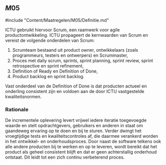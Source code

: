 ## $M05$

#include "Content/Maatregelen/M05/Definitie.md"

ICTU gebruikt hiervoor Scrum, een raamwerk voor agile productontwikkeling. ICTU propageert de kernwaarden van Scrum en vereist de volgende onderdelen van Scrum:

1. Scrumteam bestaand uit product owner, ontwikkelaars (zoals programmeurs, testers en ontwerpers) en Scrummaster,
2. Proces met daily scrum, sprints, sprint planning, sprint review, sprint retrospective en sprint refinement,
3. Definition of Ready en Definition of Done,
4. Product backlog en sprint backlog.

Vast onderdeel van de Definition of Done is dat producten actueel en onderling consistent zijn en voldoen aan de door ICTU vastgestelde kwaliteitsnormen.

### Rationale

De incrementele oplevering levert vrijwel iedere iteratie toegevoegde waarde en stelt opdrachtgevers, gebruikers en anderen in staat om gaandeweg ervaring op te doen en bij te sturen. Verder dwingt het vroegtijdige tests en kwaliteitscontroles af, die daarmee verankerd worden in het ontwikkel- en onderhoudsproces. Door naast de software telkens ook alle andere producten bij te werken en op te leveren, wordt bereikt dat het product als geheel consistent blijft en dat er geen achterstallig onderhoud ontstaat. Dit leidt tot een zich continu verbeterend proces.
